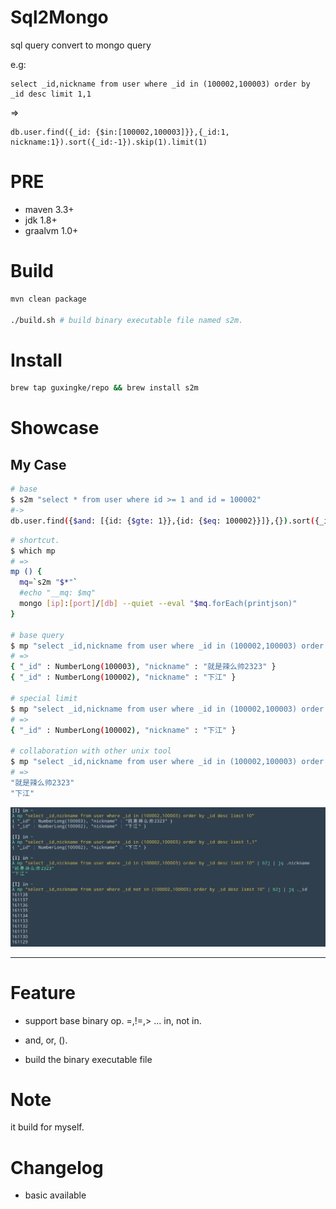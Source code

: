 # Sql2Mongo
sql query convert to mongo query

e.g:
```
select _id,nickname from user where _id in (100002,100003) order by _id desc limit 1,1
```
=>
```
db.user.find({_id: {$in:[100002,100003]}},{_id:1, nickname:1}).sort({_id:-1}).skip(1).limit(1)
```

# PRE
- maven 3.3+
- jdk 1.8+
- graalvm 1.0+

# Build
```bash
mvn clean package

./build.sh # build binary executable file named s2m.

```

# Install
```bash
brew tap guxingke/repo && brew install s2m
```

# Showcase
## My Case


```bash
# base 
$ s2m "select * from user where id >= 1 and id = 100002"
#->
db.user.find({$and: [{id: {$gte: 1}},{id: {$eq: 100002}}]},{}).sort({_id:-1}).skip(0).limit(100)

```

```bash
# shortcut.
$ which mp
# =>
mp () {
  mq=`s2m "$*"`
  #echo "__mq: $mq"
  mongo [ip]:[port]/[db] --quiet --eval "$mq.forEach(printjson)"
}

# base query
$ mp "select _id,nickname from user where _id in (100002,100003) order by _id desc limit 10"
# =>
{ "_id" : NumberLong(100003), "nickname" : "就是辣么帅2323" }
{ "_id" : NumberLong(100002), "nickname" : "下江" }

# special limit
$ mp "select _id,nickname from user where _id in (100002,100003) order by _id desc limit 1,1"
# =>
{ "_id" : NumberLong(100002), "nickname" : "下江" }

# collaboration with other unix tool
$ mp "select _id,nickname from user where _id in (100002,100003) order by _id desc limit 10" | b2j | jq .nickname
# =>
"就是辣么帅2323"
"下江"

```

![case](doc/showcase.png)

---

# Feature
- support base binary op.
=,!=,> ...
in, not in.

- and, or, ().

- build the binary executable file

# Note
it build for myself.

# Changelog
- basic available
